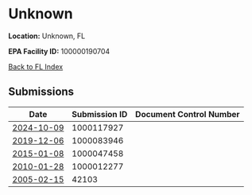 # Unknown

**Location:** Unknown, FL

**EPA Facility ID:** 100000190704

[Back to FL Index](../../index.md)

## Submissions

| Date | Submission ID | Document Control Number |
|------|--------------|-------------------------|
| [2024-10-09](submissions/1000117927.md) | 1000117927 |  |
| [2019-12-06](submissions/1000083946.md) | 1000083946 |  |
| [2015-01-08](submissions/1000047458.md) | 1000047458 |  |
| [2010-01-28](submissions/1000012277.md) | 1000012277 |  |
| [2005-02-15](submissions/42103.md) | 42103 |  |
